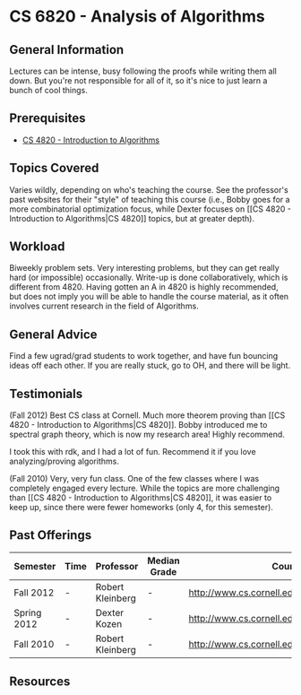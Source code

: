 # CS 6820 - Analysis of Algorithms

## General Information
Lectures can be intense, busy following the proofs while writing them all down. But you're not responsible for all of it, so it's nice to just learn a bunch of cool things.

## Prerequisites
 - [CS 4820 - Introduction to Algorithms](https://github.com/mrkev/Official-CS-Wiki/blob/master/classes/CS4820.md)

## Topics Covered
Varies wildly, depending on who's teaching the course. See the professor's past websites for their "style" of teaching this course (i.e., Bobby goes for a more combinatorial optimization focus, while Dexter focuses on [[CS 4820 - Introduction to Algorithms|CS 4820]] topics, but at greater depth).

## Workload
Biweekly problem sets. Very interesting problems, but they can get really hard (or impossible) occasionally. Write-up is done collaboratively, which is different from 4820. Having gotten an A in 4820 is highly recommended, but does not imply you will be able to handle the course material, as it often involves current research in the field of Algorithms.

## General Advice
Find a few ugrad/grad students to work together, and have fun bouncing ideas off each other. If you are really stuck, go to OH, and there will be light.

## Testimonials
(Fall 2012) Best CS class at Cornell. Much more theorem proving than [[CS 4820 - Introduction to Algorithms|CS 4820]]. Bobby introduced me to spectral graph theory, which is now my research area! Highly recommend.

I took this with rdk, and I had a lot of fun. Recommend it if you love analyzing/proving algorithms.

(Fall 2010) Very, very fun class. One of the few classes where I was completely engaged every lecture. While the topics are more challenging than [[CS 4820 - Introduction to Algorithms|CS 4820]], it was easier to keep up, since there were fewer homeworks (only 4, for this semester).

## Past Offerings
| Semester | Time | Professor | Median Grade | Course Page |
| --- | --- | --- | --- | --- |
| Fall 2012 | - | Robert Kleinberg | - | http://www.cs.cornell.edu/courses/cs6820/2012fa/ |
| Spring 2012 | - | Dexter Kozen | - | http://www.cs.cornell.edu/courses/cs6820/2012sp/ |
| Fall 2010 | - | Robert Kleinberg | - | http://www.cs.cornell.edu/courses/cs6820/2012fa/ |

## Resources
